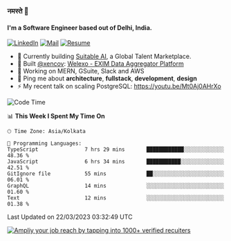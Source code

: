 ### नमस्ते 🙏

#### I'm a Software Engineer based out of Delhi, India.

[![LinkedIn](https://img.shields.io/badge/linkedin-%230077B5.svg)](https://linkedin.com/in/sambhav2612)
[![Mail](https://img.shields.io/badge/gmail-D14836)](mailto:sambhavjain2612@gmail.com)
[![Resume](https://img.shields.io/badge/resume-%23#FFFF00.svg)](https://mega.nz/file/IjA3yaoB#BFfQg1-aKva0piAd_wWs8Hf5dlnYRQ2ZkwtYwNMzBhA)

- 🏢 Currently building [Suitable AI](https://suitable.ai), a Global Talent Marketplace.
- 💅 Built [@xencov](https://github.com/xencov): [Welexo - EXIM Data Aggregator Platform](https://welexo.com)
- 🌱 Working on MERN, GSuite, Slack and AWS
- 💬 Ping me about **architecture**, **fullstack**, **development**, **design**
- ⚡️ My recent talk on scaling PostgreSQL: https://youtu.be/Mt0Aj0AHrXo

<!--START_SECTION:waka-->
![Code Time](http://img.shields.io/badge/Code%20Time-3%2C263%20hrs%2039%20mins-blue)

📊 **This Week I Spent My Time On** 

```text
🕑︎ Time Zone: Asia/Kolkata

💬 Programming Languages: 
TypeScript               7 hrs 29 mins       ████████████░░░░░░░░░░░░░   48.36 % 
JavaScript               6 hrs 34 mins       ███████████░░░░░░░░░░░░░░   42.51 % 
GitIgnore file           55 mins             ██░░░░░░░░░░░░░░░░░░░░░░░   06.01 % 
GraphQL                  14 mins             ░░░░░░░░░░░░░░░░░░░░░░░░░   01.60 % 
Text                     12 mins             ░░░░░░░░░░░░░░░░░░░░░░░░░   01.38 % 
```


 Last Updated on 22/03/2023 03:32:49 UTC
<!--END_SECTION:waka-->

[![Ampliy your job reach by tapping into 1000+ verified recuiters](https://user-images.githubusercontent.com/19583619/212717528-45b497fd-e886-4452-90fe-93829667bd63.png)](https://app.suitable.ai/login)

